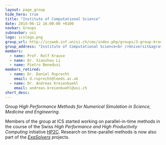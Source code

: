 ```yaml
---
layout: page_group
hide_hero: true
title: "Institute of Computational Science"
date: 2014-06-12 16:00:00 +0100
navbar: Groups
subnavbar: usi
logo: icslogo.png
group_url: http://icsweb.inf.unisi.ch/cms/index.php/groups/3-group-krause.html
group_address: "Institute of Computational Science<br />Universit&agrave; della Svizzera italiana<br />CH-6900 Lugano, Switzerland"
members:
  - name: Prof. Rolf Krause
  - name: Dr. Xiaozhou Li
  - name: Pietro Benedusi
members_retired:
  - name: Dr. Daniel Ruprecht
    email: d.ruprecht@leeds.ac.uk
  - name: Dr. Andreas Kreienbuehl
    email: andreas.kreienbuehl@usi.ch
short_desc:
---
```


Group _High Performance Methods for Numerical Simulation in Science, Medicine and Engineering_.

Members of the group at ICS started working on parallel-in-time methods in the course of the Swiss
_High Performance and High Productivity Computing_ initiative [HP2C](http://www.hp2c.ch).
Research on time-parallel methods is now also part of the [_ExaSolvers_](/projects/sppexa.html)
projects.
